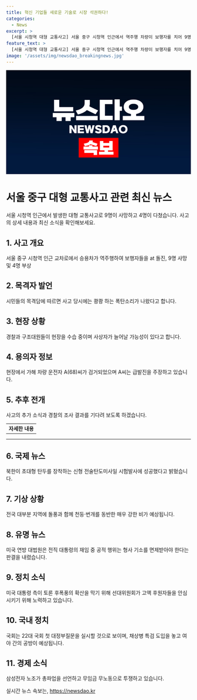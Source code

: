 ```yaml
---
title: 혁신 기업들 새로운 기술로 시장 석권하다!
categories:
  - News
excerpt: >
  [서울 시청역 대형 교통사고] 서울 중구 시청역 인근에서 역주행 차량이 보행자를 치어 9명이 사망하고 4명이 다쳤다. 가해 운전자는 급발진 주장 중이며, 평소 유동 인구가 많은 시간대에 발생하여 대규모 인명피해가 우려된다. 사건 현장을 목격한 시민들은 차량의 역주행에 대한 경험을 언급했으며, 사고 상황이 어떻게 발생했는지에 대한 수사가 진행 중이다. (전문보기: https://www.yna.co.kr/view/AKR20240701175252004)
feature_text: >
  [서울 시청역 대형 교통사고] 서울 중구 시청역 인근에서 역주행 차량이 보행자를 치어 9명이 사망하고 4명이 다쳤다. 가해 운전자는 급발진 주장 중이며, 평소 유동 인구가 많은 시간대에 발생하여 대규모 인명피해가 우려된다. 사건 현장을 목격한 시민들은 차량의 역주행에 대한 경험을 언급했으며, 사고 상황이 어떻게 발생했는지에 대한 수사가 진행 중이다. (전문보기: https://www.yna.co.kr/view/AKR20240701175252004)
image: '/assets/img/newsdao_breakingnews.jpg'
---
```


<p><img src="/assets/img/newsdao_breakingnews.jpg" alt="koreaapp 속보" /></p>

<h1>서울 중구 대형 교통사고 관련 최신 뉴스</h1>

<p data-ke-size="size16">서울 시청역 인근에서 발생한 대형 교통사고로 9명이 사망하고 4명이 다쳤습니다. 사고의 상세 내용과 최신 소식을 확인해보세요.</p>

<h2 data-ke-size="size26">1. 사고 개요</h2>

<p data-ke-size="size16">서울 중구 시청역 인근 교차로에서 승용차가 역주행하여 보행자들을 at 돌진, 9명 사망 및 4명 부상</p>

<h2 data-ke-size="size26">2. 목격자 발언</h2>

<p data-ke-size="size16">시민들의 목격담에 따르면 사고 당시에는 쾅쾅 하는 폭탄소리가 나왔다고 합니다.</p>

<h2 data-ke-size="size26">3. 현장 상황</h2>

<p data-ke-size="size16">경찰과 구조대원들이 현장을 수습 중이며 사상자가 늘어날 가능성이 있다고 합니다.</p>

<h2 data-ke-size="size26">4. 용의자 정보</h2>

<p data-ke-size="size16">현장에서 가해 차량 운전자 A(68)씨가 검거되었으며 A씨는 급발진을 주장하고 있습니다.</p>

<h2 data-ke-size="size26">5. 추후 전개</h2>

<p data-ke-size="size16">사고의 추가 소식과 경찰의 조사 결과를 기다려 보도록 하겠습니다.</p>

<table>
    <tr>
        <td style="text-align: center; height: 17px;"><b>자세한 내용</b></td>
    </tr>
</table>

<hr>

<h2 data-ke-size="size26">6. 국제 뉴스</h2>

<p data-ke-size="size16">북한이 초대형 탄두를 장착하는 신형 전술탄도미사일 시험발사에 성공했다고 밝혔습니다.</p>

<h2 data-ke-size="size26">7. 기상 상황</h2>

<p data-ke-size="size16">전국 대부분 지역에 돌풍과 함께 천둥·번개를 동반한 매우 강한 비가 예상됩니다.</p>

<h2 data-ke-size="size26">8. 유명 뉴스</h2>

<p data-ke-size="size16">미국 연방 대법원은 전직 대통령의 재임 중 공적 행위는 형사 기소를 면제받아야 한다는 판결을 내렸습니다.</p>

<h2 data-ke-size="size26">9. 정치 소식</h2>

<p data-ke-size="size16">미국 대통령 측이 토론 후폭풍의 확산을 막기 위해 선대위원회가 고액 후원자들을 안심시키기 위해 노력하고 있습니다.</p>

<h2 data-ke-size="size26">10. 국내 정치</h2>

<p data-ke-size="size16">국회는 22대 국회 첫 대정부질문을 실시할 것으로 보이며, 채상병 특검 도입을 놓고 여야 간의 공방이 예상됩니다.</p>

<h2 data-ke-size="size26">11. 경제 소식</h2>

<p data-ke-size="size16">삼성전자 노조가 총파업을 선언하고 무임금 무노동으로 투쟁하고 있습니다.</p>
실시간 뉴스 속보는, <a href="https://newsdao.kr" rel="dofollow">https://newsdao.kr</a>


